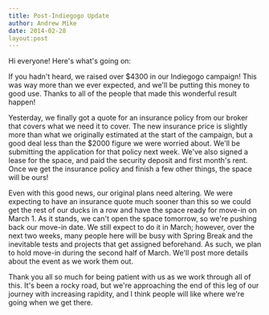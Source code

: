 ```yaml
---
title: Post-Indiegogo Update
author: Andrew Mike
date: 2014-02-28
layout:post
---
```

Hi everyone! Here's what's going on:

If you hadn't heard, we raised over $4300 in our Indiegogo campaign! This was way more than we ever expected, and we'll be putting this money to good use. Thanks to all of the people that made this wonderful result happen!

Yesterday, we finally got a quote for an insurance policy from our broker that covers what we need it to cover. The new insurance price is slightly more than what we originally estimated at the start of the campaign, but a good deal less than the $2000 figure we were worried about. We'll be submitting the application for that policy next week. We've also signed a lease for the space, and paid the security deposit and first month's rent. Once we get the insurance policy and finish a few other things, the space will be ours!

Even with this good news, our original plans need altering. We were expecting to have an insurance quote much sooner than this so we could get the rest of our ducks in a row and have the space ready for move-in on March 1. As it stands, we can't open the space tomorrow, so we're pushing back our move-in date. We still expect to do it in March; however, over the next two weeks, many people here will be busy with Spring Break and the inevitable tests and projects that get assigned beforehand. As such, we plan to hold move-in during the second half of March. We'll post more details about the event as we work them out.

Thank you all so much for being patient with us as we work through all of this. It's been a rocky road, but we're approaching the end of this leg of our journey with increasing rapidity, and I think people will like where we're going when we get there.
